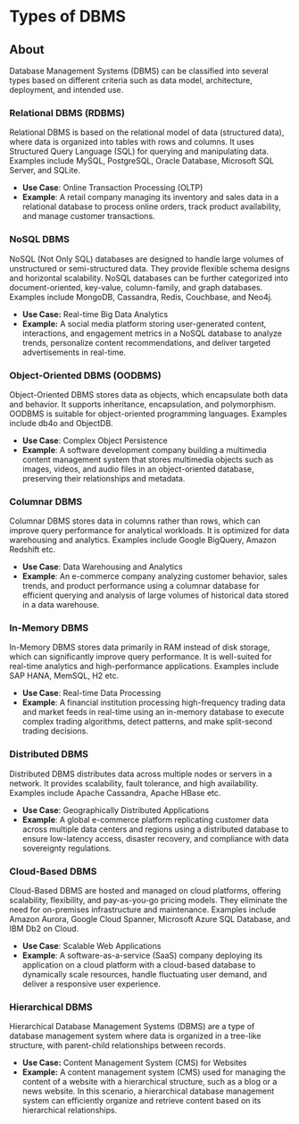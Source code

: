 # Types of DBMS

## About

Database Management Systems (DBMS) can be classified into several types based on different criteria such as data model, architecture, deployment, and intended use.

### **Relational DBMS (RDBMS)**

Relational DBMS is based on the relational model of data (structured data), where data is organized into tables with rows and columns. It uses Structured Query Language (SQL) for querying and manipulating data. Examples include MySQL, PostgreSQL, Oracle Database, Microsoft SQL Server, and SQLite.

* **Use Case**: Online Transaction Processing (OLTP)
* **Example**: A retail company managing its inventory and sales data in a relational database to process online orders, track product availability, and manage customer transactions.

### **NoSQL DBMS**

NoSQL (Not Only SQL) databases are designed to handle large volumes of unstructured or semi-structured data. They provide flexible schema designs and horizontal scalability. NoSQL databases can be further categorized into document-oriented, key-value, column-family, and graph databases. Examples include MongoDB, Cassandra, Redis, Couchbase, and Neo4j.

* **Use Case:** Real-time Big Data Analytics
* **Example:** A social media platform storing user-generated content, interactions, and engagement metrics in a NoSQL database to analyze trends, personalize content recommendations, and deliver targeted advertisements in real-time.

### **Object-Oriented DBMS (OODBMS)**

Object-Oriented DBMS stores data as objects, which encapsulate both data and behavior. It supports inheritance, encapsulation, and polymorphism. OODBMS is suitable for object-oriented programming languages. Examples include db4o and ObjectDB.

* **Use Case**: Complex Object Persistence
* **Example**: A software development company building a multimedia content management system that stores multimedia objects such as images, videos, and audio files in an object-oriented database, preserving their relationships and metadata.

### **Columnar DBMS**

Columnar DBMS stores data in columns rather than rows, which can improve query performance for analytical workloads. It is optimized for data warehousing and analytics. Examples include Google BigQuery, Amazon Redshift etc.

* **Use Case**: Data Warehousing and Analytics
* **Example**: An e-commerce company analyzing customer behavior, sales trends, and product performance using a columnar database for efficient querying and analysis of large volumes of historical data stored in a data warehouse.

### **In-Memory DBMS**

In-Memory DBMS stores data primarily in RAM instead of disk storage, which can significantly improve query performance. It is well-suited for real-time analytics and high-performance applications. Examples include SAP HANA, MemSQL, H2 etc.

* **Use Case**: Real-time Data Processing
* **Example**: A financial institution processing high-frequency trading data and market feeds in real-time using an in-memory database to execute complex trading algorithms, detect patterns, and make split-second trading decisions.

### **Distributed DBMS**

Distributed DBMS distributes data across multiple nodes or servers in a network. It provides scalability, fault tolerance, and high availability. Examples include Apache Cassandra, Apache HBase etc.

* **Use Case**: Geographically Distributed Applications
* **Example**: A global e-commerce platform replicating customer data across multiple data centers and regions using a distributed database to ensure low-latency access, disaster recovery, and compliance with data sovereignty regulations.

### **Cloud-Based DBMS**

Cloud-Based DBMS are hosted and managed on cloud platforms, offering scalability, flexibility, and pay-as-you-go pricing models. They eliminate the need for on-premises infrastructure and maintenance. Examples include Amazon Aurora, Google Cloud Spanner, Microsoft Azure SQL Database, and IBM Db2 on Cloud.

* **Use Case**: Scalable Web Applications
* **Example**: A software-as-a-service (SaaS) company deploying its application on a cloud platform with a cloud-based database to dynamically scale resources, handle fluctuating user demand, and deliver a responsive user experience.

### Hierarchical DBMS

Hierarchical Database Management Systems (DBMS) are a type of database management system where data is organized in a tree-like structure, with parent-child relationships between records.

* **Use Case:** Content Management System (CMS) for Websites
* **Example:** A content management system (CMS) used for managing the content of a website with a hierarchical structure, such as a blog or a news website. In this scenario, a hierarchical database management system can efficiently organize and retrieve content based on its hierarchical relationships.
